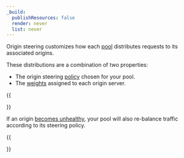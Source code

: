 ```yaml
---
_build:
  publishResources: false
  render: never
  list: never
---
```


Origin steering customizes how each [pool](/load-balancing/understand-basics/pools/) distributes requests to its associated origins.

These distributions are a combination of two properties:

- The origin steering [policy](#policies) chosen for your pool.
- The [weights](#weights) assigned to each origin server.

{{<Aside type="note">}}

If an origin [becomes unhealthy](/load-balancing/understand-basics/health-details/), your pool will also re-balance traffic according to its steering policy.

{{</Aside>}}